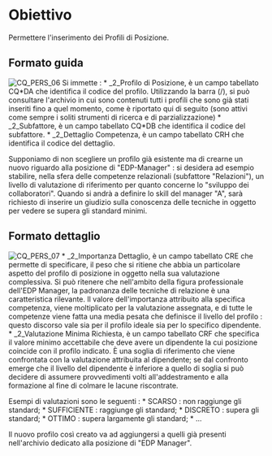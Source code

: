 # Obiettivo
Permettere l'inserimento dei Profili di Posizione.

## Formato guida
![CQ_PERS_06](http://doc.smeup.com/immagini/MBDOC_OGG-P_CQGP10/CQ_PERS_06.png)
Si immette : 
 \* _2_Profilo di Posizione,  è un campo tabellato CQ\*DA che identifica il codice del profilo. Utilizzando la barra (/), si può consultare l'archivio in cui sono contenuti tutti i profili che sono già stati inseriti fino a quel momento, come è riportato qui di seguito (sono attivi come sempre i soliti strumenti di ricerca e di parzializzazione)
 \* _2_Subfattore, è un campo tabellato CQ\*DB che identifica il codice del subfattore.
 \* _2_Dettaglio Competenza, è un campo tabellato CRH che identifica il codice del dettaglio.

Supponiamo di non scegliere un profilo già esistente ma di crearne un nuovo riguardo alla posizione di "EDP-Manager" :  si desidera ad esempio stabilire, nella sfera delle competenze relazionali  (subfattore  "Relazioni"), un livello di valutazione di riferimento per quanto concerne lo "sviluppo dei collaboratori". Quando si andrà a definire lo skill del manager "A", sarà richiesto di inserire un giudizio sulla conoscenza delle tecniche in oggetto per vedere se supera gli standard minimi.

## Formato dettaglio
![CQ_PERS_07](http://doc.smeup.com/immagini/MBDOC_OGG-P_CQGP10/CQ_PERS_07.png)
 \* _2_Importanza Dettaglio, è un campo tabellato CRE che permette di specificare, il peso che si ritiene che abbia un particolare aspetto del profilo di posizione in oggetto nella sua valutazione complessiva. Si può ritenere che nell'ambito della figura professionale dell'EDP Manager, la padronanza delle tecniche di relazione è una caratteristica rilevante. Il valore dell'importanza attribuito alla specifica competenza, viene moltiplicato per la valutazione assegnata, e di tutte le competenze viene fatta una media pesata che definisce il livello del profilo :  questo discorso vale sia per il profilo ideale sia per lo specifico dipendente.
 \* _2_Valutazione Minima Richiesta, è un campo tabellato CRF che specifica il valore minimo accettabile che deve avere un dipendente la cui posizione coincide con il profilo indicato. È una soglia di riferimento che viene confrontata con la valutazione attribuita al dipendente; se dal confronto emerge che il livello del dipendente è inferiore a quello di soglia si può decidere di assumere provvedimenti volti all'addestramento e alla formazione al fine di colmare le lacune riscontrate.

Esempi di valutazioni sono le seguenti : 
 \* SCARSO :           non raggiunge gli standard;
 \* SUFFICIENTE :  raggiunge gli standard;
 \* DISCRETO :       supera gli standard;
 \* OTTIMO :           supera largamente gli standard;
 \* ...

Il nuovo profilo così creato va ad aggiungersi a quelli già presenti nell'archivio dedicato alla posizione di "EDP Manager".
